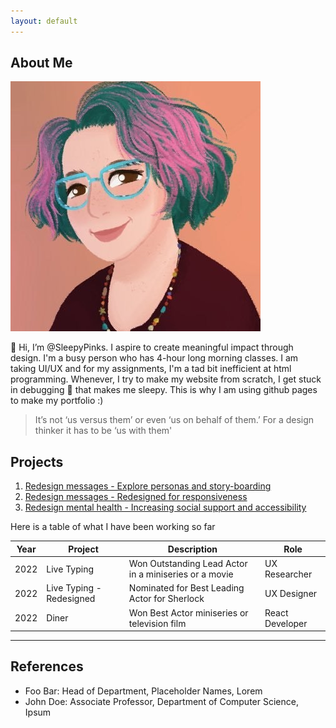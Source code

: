 ```yaml
---
layout: default
---
```


## About Me

<img class="profile-picture" src="images/1599155795154.jpeg">

👋 Hi, I’m @SleepyPinks. I aspire to create meaningful impact through design. I'm a busy person who has 4-hour long morning classes. I am taking UI/UX and for my assignments, I'm a tad bit inefficient at html programming. Whenever, I try to make my website from scratch, I get stuck in debugging 🐛 that makes me sleepy. This is why I am using github pages to make my portfolio :)


> It’s not ‘us versus them’ or even ‘us on behalf of them.’ For a design thinker it has to be ‘us with them'


## Projects

1. [Redesign messages - Explore personas and story-boarding](https://sleepypinks.github.io/personas)
2. [Redesign messages - Redesigned for responsiveness](https://sleepypinks.github.io/redesign)
3. [Redesign mental health - Increasing social support and accessibility](https://sleepypinks.github.io/koko)


Here is a table of what I have been working so far

Year | Project | Description | Role
-----|-------|--------|-------
2022 | Live Typing  | Won Outstanding Lead Actor in a miniseries or a movie | UX Researcher
2022 | Live Typing - Redesigned | Nominated for Best Leading Actor for Sherlock | UX Designer
2022 | Diner | Won Best Actor miniseries or television film | React Developer


---


## References

* Foo Bar: Head of Department, Placeholder Names, Lorem
* John Doe: Associate Professor, Department of Computer Science, Ipsum
